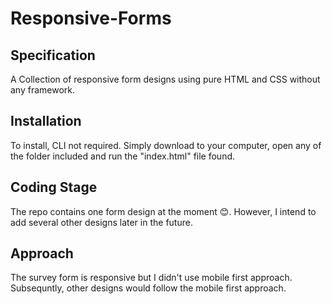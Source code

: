 # Responsive-Forms
## Specification
A Collection of responsive form designs using pure HTML and CSS without any framework. 

## Installation
To install, CLI not required. Simply download to your computer, open any of the folder included and run the "index.html" file found.

## Coding Stage
The repo contains one form design at the moment 😊. However, I intend to add several other designs later in the future.

## Approach
The survey form is responsive but I didn't use mobile first approach. Subsequntly, other designs would follow the mobile first approach.

